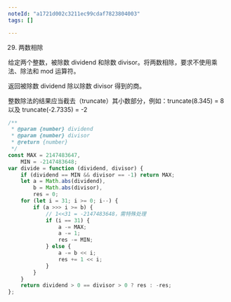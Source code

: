 ```yaml
---
noteId: "a1721d002c3211ec99cdaf7823804003"
tags: []

---
```


29. 两数相除

给定两个整数，被除数 dividend 和除数 divisor。将两数相除，要求不使用乘法、除法和 mod 运算符。

返回被除数 dividend 除以除数 divisor 得到的商。

整数除法的结果应当截去（truncate）其小数部分，例如：truncate(8.345) = 8 以及 truncate(-2.7335) = -2

```javascript
/**
 * @param {number} dividend
 * @param {number} divisor
 * @return {number}
 */
const MAX = 2147483647,
    MIN = -2147483648;
var divide = function (dividend, divisor) {
    if (dividend == MIN && divisor == -1) return MAX;
    let a = Math.abs(dividend),
        b = Math.abs(divisor),
        res = 0;
    for (let i = 31; i >= 0; i--) {
        if (a >>> i >= b) {
            // 1<<31 = -2147483648，需特殊处理
            if (i == 31) {
                a -= MAX;
                a -= 1;
                res -= MIN;
            } else {
                a -= b << i;
                res += 1 << i;
            }
        }
    }
    return dividend > 0 == divisor > 0 ? res : -res;
};
```

